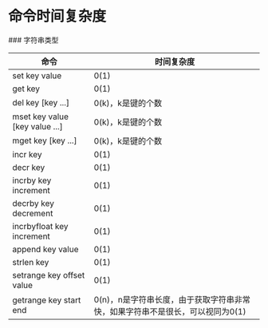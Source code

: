 # 命令时间复杂度

<div id="string"></div>
###  字符串类型

| 命令 | 时间复杂度 |
| --- | --- |
| set key value | 0(1) |
| get key | 0(1) |
| del key [key ...] | 0(k)，k是键的个数 |
| mset key value [key value ...] | 0(k)，k是键的个数 |
| mget key [key ...] | 0(k)，k是键的个数 |
| incr key | 0(1) |
| decr key | 0(1) |
| incrby key increment | 0(1) |
| decrby key decrement | 0(1) |
| incrbyfloat key increment | 0(1) |
| append key value | 0(1) |
| strlen key | 0(1) |
| setrange key offset value | 0(1) |
| getrange key start end | 0(n)，n是字符串长度，由于获取字符串非常快，如果字符串不是很长，可以视同为0(1) |
